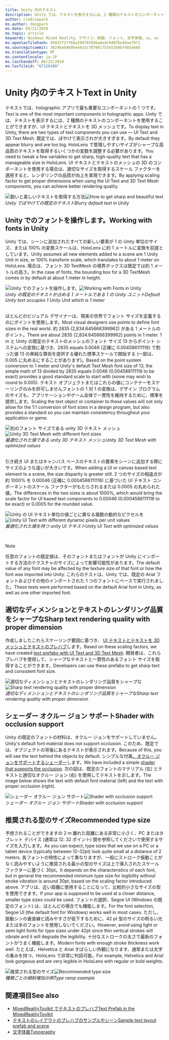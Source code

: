 ```yaml
---
title: Unity 内のテキスト
description: Unity では、テキストを表示するには、2 種類のテキストのコンポーネントを使用することができますが、UI テキストとテキストを 3D メッシュです。
author: cre8ivepark
ms.author: dongpark
ms.date: 03/21/2018
ms.topic: article
keywords: Windows Mixed Reality、デザイン、制御、フォント、文字体裁、ui、ux
ms.openlocfilehash: 45037f27f68a19478fd56a6edc940fbe45ae7671
ms.sourcegitcommit: 30246ab9b9be44a3c707061753e53d4bf401eb6b
ms.translationtype: MT
ms.contentlocale: ja-JP
ms.lasthandoff: 06/22/2019
ms.locfileid: "67326300"
---
```

# <a name="text-in-unity"></a><span data-ttu-id="1971d-104">Unity 内のテキスト</span><span class="sxs-lookup"><span data-stu-id="1971d-104">Text in Unity</span></span>

<span data-ttu-id="1971d-105">テキストでは、holographic アプリで最も重要なコンポーネントの 1 つです。</span><span class="sxs-lookup"><span data-stu-id="1971d-105">Text is one of the most important components in holographic apps.</span></span> <span data-ttu-id="1971d-106">Unity では、テキストを表示するには、2 種類のテキストのコンポーネントを使用することができますが、UI テキストとテキストを 3D メッシュです。</span><span class="sxs-lookup"><span data-stu-id="1971d-106">To display text in Unity, there are two types of text components you can use — UI Text and 3D Text Mesh.</span></span> <span data-ttu-id="1971d-107">既定では、ぼやけて表示されが大きすぎます。</span><span class="sxs-lookup"><span data-stu-id="1971d-107">By default they appear blurry and are too big.</span></span> <span data-ttu-id="1971d-108">HoloLens で管理しやすいサイズがシャープな高品質のテキストを取得するいくつかの変数を調整する必要があります。</span><span class="sxs-lookup"><span data-stu-id="1971d-108">You need to tweak a few variables to get sharp, high-quality text that has a manageable size in HoloLens.</span></span> <span data-ttu-id="1971d-109">UI テキストとテキストのメッシュの 3D のコンポーネントを使用する場合は、適切なサイズを取得するスケール ファクターを適用すると、レンダリングの品質が向上を実現できます。</span><span class="sxs-lookup"><span data-stu-id="1971d-109">By applying scaling factor to get proper dimensions when using the UI Text and 3D Text Mesh components, you can achieve better rendering quality.</span></span>

<span data-ttu-id="1971d-110">![鋭いと美しいテキストを取得する方法](images/hug-text-02-640px.png)</span><span class="sxs-lookup"><span data-stu-id="1971d-110">![How to get sharp and beautiful text](images/hug-text-02-640px.png)</span></span><br>
<span data-ttu-id="1971d-111">*Unity でぼやけての既定のテキスト*</span><span class="sxs-lookup"><span data-stu-id="1971d-111">*Blurry default text in Unity*</span></span>

## <a name="working-with-fonts-in-unity"></a><span data-ttu-id="1971d-112">Unity でのフォントを操作します。</span><span class="sxs-lookup"><span data-stu-id="1971d-112">Working with fonts in Unity</span></span>

<span data-ttu-id="1971d-113">Unity では、シーンに追加されたすべての新しい要素が 1 の Unity 単位のサイズ、または 100% の変換スケールは、HoloLens に約 1 メートルに変換を前提としています。</span><span class="sxs-lookup"><span data-stu-id="1971d-113">Unity assumes all new elements added to a scene are 1 Unity Unit in size, or 100% transform scale, which translates to about 1 meter on HoloLens.</span></span> <span data-ttu-id="1971d-114">場合は、フォント 3D TextMesh の境界ボックスは既定では約 1 メートルの高さ。</span><span class="sxs-lookup"><span data-stu-id="1971d-114">In the case of fonts, the bounding box for a 3D TextMesh comes in by default at about 1 meter in height.</span></span>

<span data-ttu-id="1971d-115">![Unity でのフォントを操作します。](images/640px-hug-text-03.png)</span><span class="sxs-lookup"><span data-stu-id="1971d-115">![Working with Fonts in Unity](images/640px-hug-text-03.png)</span></span><br>
<span data-ttu-id="1971d-116">*Unity の既定のテキストが占める 1 メートルである 1 の Unity ユニット*</span><span class="sxs-lookup"><span data-stu-id="1971d-116">*Default Unity text occupies 1 Unity Unit which is 1 meter*</span></span>

<br>
<span data-ttu-id="1971d-117">ほとんどのビジュアル デザイナーは、現実の世界でフォント サイズを定義するのにポイントを使用します。</span><span class="sxs-lookup"><span data-stu-id="1971d-117">Most visual designers use points to define font sizes in the real world.</span></span> <span data-ttu-id="1971d-118">約 2835 (2,834.645666399962) がある 1 メートルのポイント。</span><span class="sxs-lookup"><span data-stu-id="1971d-118">There are about 2835 (2,834.645666399962) points in 1 meter.</span></span> <span data-ttu-id="1971d-119">1 m と Unity の既定のテキストのメッシュのフォント サイズ 13 からポイント システムへの変換に基づき、2835 equals 0.0046 (正確に 0.004586111116) で割った値 13 の単純な算術を提供する優れた標準スケールで開始する (一部は、0.005 に丸めるにすることがあります)。</span><span class="sxs-lookup"><span data-stu-id="1971d-119">Based on the point system conversion to 1 meter and Unity's default Text Mesh font size of 13, the simple math of 13 divided by 2835 equals 0.0046 (0.004586111116 to be exact) provides a good standard scale to start with (some may wish to round to 0.005).</span></span> <span data-ttu-id="1971d-120">テキスト オブジェクトまたはこれらの値にコンテナーをスケーリングのみを許可しませんフォントの 1 対 1 の変換は、デザイン プログラムのサイズも、アプリケーションやゲーム全体で一貫性を維持するために、標準を提供します。</span><span class="sxs-lookup"><span data-stu-id="1971d-120">Scaling the text object or container to these values will not only allow for the 1:1 conversion of font sizes in a design program, but also provides a standard so you can maintain consistency throughout your application or game.</span></span>

<span data-ttu-id="1971d-121">![別のフォント サイズである unity 3D テキスト メッシュ](images/hug-text-05-1000px.png)</span><span class="sxs-lookup"><span data-stu-id="1971d-121">![Unity 3D Text Mesh with different font sizes](images/hug-text-05-1000px.png)</span></span><br>
<span data-ttu-id="1971d-122">*最適化された値である unity 3D テキスト メッシュ*</span><span class="sxs-lookup"><span data-stu-id="1971d-122">*Unity 3D Text Mesh with optimized values*</span></span>

<br>
<span data-ttu-id="1971d-123">引き続き UI またはキャンバス ベースのテキストの要素をシーンに追加する際にサイズのような違いが大きいです。</span><span class="sxs-lookup"><span data-stu-id="1971d-123">When adding a UI or canvas based text element to a scene, the size disparity is greater still.</span></span> <span data-ttu-id="1971d-124">2 つのサイズの相違点が約 1000% を 0.00046 (正確に 0.0004586111116) に基づいた UI テキスト コンポーネントのスケール ファクターがもたらされるまたは 0.0005 の丸められた値。</span><span class="sxs-lookup"><span data-stu-id="1971d-124">The differences in the two sizes is about 1000%, which would bring the scale factor for UI based text components to 0.00046 (0.0004586111116 to be exact) or 0.0005 for the rounded value.</span></span>

<span data-ttu-id="1971d-125">![Unity の UI テキスト単位の値ごとに異なる複数の動的なピクセルを](images/hug-text-04-1000px.png)</span><span class="sxs-lookup"><span data-stu-id="1971d-125">![Unity UI Text with different dynamic pixels per unit values](images/hug-text-04-1000px.png)</span></span><br>
<span data-ttu-id="1971d-126">*最適化された値を持つ unity UI テキスト*</span><span class="sxs-lookup"><span data-stu-id="1971d-126">*Unity UI Text with optimized values*</span></span>

<br>

>[!NOTE]
><span data-ttu-id="1971d-127">任意のフォントの既定値は、そのフォントまたはフォントが Unity にインポートする方法のテクスチャのサイズによって影響可能性があります。</span><span class="sxs-lookup"><span data-stu-id="1971d-127">The default value of any font may be affected by the texture size of that font or how the font was imported into Unity.</span></span> <span data-ttu-id="1971d-128">これらのテストは、Unity では、既定の Arial フォントおよびその他のインポートされた 1 つのフォントにベースで実行されました。</span><span class="sxs-lookup"><span data-stu-id="1971d-128">These tests were performed based on the default Arial font in Unity, as well as one other imported font.</span></span>

## <a name="sharp-text-rendering-quality-with-proper-dimension"></a><span data-ttu-id="1971d-129">適切なディメンションとテキストのレンダリング品質をシャープな</span><span class="sxs-lookup"><span data-stu-id="1971d-129">Sharp text rendering quality with proper dimension</span></span>

<span data-ttu-id="1971d-130">作成しましたこれらスケーリング要因に基づき、 [UI テキストとテキストを 3D メッシュとテキストのプレハブ](https://github.com/microsoft/MixedRealityToolkit-Unity/tree/mrtk_development/Assets/MixedRealityToolkit.SDK/StandardAssets/Prefabs/Text)します。</span><span class="sxs-lookup"><span data-stu-id="1971d-130">Based on these scaling factors, we have created [text prefabs with UI Text and 3D Text Mesh](https://github.com/microsoft/MixedRealityToolkit-Unity/tree/mrtk_development/Assets/MixedRealityToolkit.SDK/StandardAssets/Prefabs/Text).</span></span> <span data-ttu-id="1971d-131">開発者は、これらプレハブを使用して、シャープなテキストと一貫性のあるフォント サイズを取得することができます。</span><span class="sxs-lookup"><span data-stu-id="1971d-131">Developers can use these prefabs to get sharp text and consistent font size.</span></span>

<span data-ttu-id="1971d-132">![適切なディメンションとテキストのレンダリング品質をシャープな](images/hug-text-06-1000px.png)</span><span class="sxs-lookup"><span data-stu-id="1971d-132">![Sharp text rendering quality with proper dimension](images/hug-text-06-1000px.png)</span></span><br>
<span data-ttu-id="1971d-133">*適切なディメンションとテキストのレンダリング品質をシャープな*</span><span class="sxs-lookup"><span data-stu-id="1971d-133">*Sharp text rendering quality with proper dimension*</span></span>

## <a name="shader-with-occlusion-support"></a><span data-ttu-id="1971d-134">シェーダー オクルー ジョン サポート</span><span class="sxs-lookup"><span data-stu-id="1971d-134">Shader with occlusion support</span></span>

<span data-ttu-id="1971d-135">Unity の既定のフォントの材料は、オクルー ジョンをサポートしていません。</span><span class="sxs-lookup"><span data-stu-id="1971d-135">Unity's default font material does not support occlusion.</span></span> <span data-ttu-id="1971d-136">このため、既定では、オブジェクトの背後にあるテキストが表示されます。</span><span class="sxs-lookup"><span data-stu-id="1971d-136">Because of this, you will see the text behind the objects by default.</span></span> <span data-ttu-id="1971d-137">シンプルな付属[、オクルー ジョンをサポートするシェーダー](https://github.com/Microsoft/MixedRealityToolkit-Unity/tree/htk_release/Assets/HoloToolkit/UX/Shaders)します。</span><span class="sxs-lookup"><span data-stu-id="1971d-137">We have included a simple [shader that supports the occlusion](https://github.com/Microsoft/MixedRealityToolkit-Unity/tree/htk_release/Assets/HoloToolkit/UX/Shaders).</span></span> <span data-ttu-id="1971d-138">次の図は、既定のフォントのマテリアル (左) とテキストと適切なオクルー ジョン (右) を使用してテキストを示します。</span><span class="sxs-lookup"><span data-stu-id="1971d-138">The image below shows the text with default font material (left) and the text with proper occlusion (right).</span></span>

<span data-ttu-id="1971d-139">![シェーダー オクルー ジョン サポート](images/hug-text-07-1000px.png)</span><span class="sxs-lookup"><span data-stu-id="1971d-139">![Shader with occlusion support](images/hug-text-07-1000px.png)</span></span><br>
<span data-ttu-id="1971d-140">*シェーダー オクルー ジョン サポート*</span><span class="sxs-lookup"><span data-stu-id="1971d-140">*Shader with occlusion support*</span></span>

## <a name="recommended-type-size"></a><span data-ttu-id="1971d-141">推奨される型のサイズ</span><span class="sxs-lookup"><span data-stu-id="1971d-141">Recommended type size</span></span>

<span data-ttu-id="1971d-142">予想されることができますの 2 m 離れた距離にある非常に小さく、PC またはタブレット デバイス (通常は 12: 32 ポイント) 間を参照してくださいで使用するサイズを入力します。</span><span class="sxs-lookup"><span data-stu-id="1971d-142">As you can expect, type sizes that we use on a PC or a tablet device (typically between 12–32pt) look quite small at a distance of 2 meters.</span></span> <span data-ttu-id="1971d-143">各フォントの特性によって異なりますが、一般にストローク振動ことがなく読みやすいように推奨される最小の型のサイズは上で導入されたスケール ファクターに基づく 30pt。</span><span class="sxs-lookup"><span data-stu-id="1971d-143">It depends on the characteristics of each font, but in general the recommended minimum type size for legibility without stroke vibration is around 30pt, based on the scaling factor introduced above.</span></span> <span data-ttu-id="1971d-144">アプリは、近い距離に使用することになって、比較的小さなサイズの型を使用できます。</span><span class="sxs-lookup"><span data-stu-id="1971d-144">If your app is supposed to be used at a closer distance, smaller type sizes could be used.</span></span> <span data-ttu-id="1971d-145">フォントの選択、Segoe UI (Windows の既定のフォント) は、ほとんどの場合でも機能します。</span><span class="sxs-lookup"><span data-stu-id="1971d-145">For the font selection, Segoe UI (the default font for Windows) works well in most cases.</span></span> <span data-ttu-id="1971d-146">ただし、振動シンの垂直線と読みやすさが低下するために、42 pt 型のサイズの明るい光または半のフォントを使用しないでください。</span><span class="sxs-lookup"><span data-stu-id="1971d-146">However, avoid using light or semi light fonts for type sizes under 42pt since thin vertical strokes will vibrate and it will degrade the legibility.</span></span> <span data-ttu-id="1971d-147">十分なストロークの太さで最新のフォントがうまく機能します。</span><span class="sxs-lookup"><span data-stu-id="1971d-147">Modern fonts with enough stroke thickness work well.</span></span> <span data-ttu-id="1971d-148">たとえば、Helvetica と Arial すばらしい外観になります、通常または太字の重みを持つ、HoloLens で非常に判読可能。</span><span class="sxs-lookup"><span data-stu-id="1971d-148">For example, Helvetica and Arial look gorgeous and are very legible in HoloLens with regular or bold weights.</span></span>

<span data-ttu-id="1971d-149">![推奨される型のサイズ](images/hug-text-08-1000px.png)</span><span class="sxs-lookup"><span data-stu-id="1971d-149">![Recommended type size](images/hug-text-08-1000px.png)</span></span><br>
<span data-ttu-id="1971d-150">*種類ごとの傾斜増加の例*</span><span class="sxs-lookup"><span data-stu-id="1971d-150">*Type ramp example*</span></span>

## <a name="see-also"></a><span data-ttu-id="1971d-151">関連項目</span><span class="sxs-lookup"><span data-stu-id="1971d-151">See also</span></span>

* [<span data-ttu-id="1971d-152">MixedRealityToolkit でテキストのプレハブ</span><span class="sxs-lookup"><span data-stu-id="1971d-152">Text Prefab in the MixedRealityToolkit</span></span>](https://github.com/Microsoft/MixedRealityToolkit-Unity/tree/htk_release/Assets/HoloToolkit/UX/Prefabs)
* [<span data-ttu-id="1971d-153">テキストのレイアウトのプレハブのサンプルやシーン</span><span class="sxs-lookup"><span data-stu-id="1971d-153">Sample text layout prefab and scene</span></span>](https://github.com/Microsoft/MixedRealityToolkit-Unity/tree/htk_release/Assets/HoloToolkit-Examples/UX/Scenes)
* [<span data-ttu-id="1971d-154">文字体裁</span><span class="sxs-lookup"><span data-stu-id="1971d-154">Typography</span></span>](typography.md)

 
